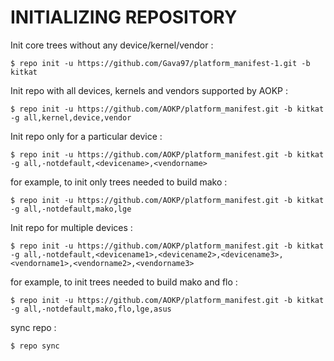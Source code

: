 INITIALIZING REPOSITORY
=======================

Init core trees without any device/kernel/vendor :

    $ repo init -u https://github.com/Gava97/platform_manifest-1.git -b kitkat

Init repo with all devices, kernels and vendors supported by AOKP :

    $ repo init -u https://github.com/AOKP/platform_manifest.git -b kitkat -g all,kernel,device,vendor

Init repo only for a particular device :

    $ repo init -u https://github.com/AOKP/platform_manifest.git -b kitkat -g all,-notdefault,<devicename>,<vendorname>

for example, to init only trees needed to build mako :

    $ repo init -u https://github.com/AOKP/platform_manifest.git -b kitkat -g all,-notdefault,mako,lge

Init repo for multiple devices :

    $ repo init -u https://github.com/AOKP/platform_manifest.git -b kitkat -g all,-notdefault,<devicename1>,<devicename2>,<devicename3>,<vendorname1>,<vendorname2>,<vendorname3>

for example, to init trees needed to build mako and flo :

    $ repo init -u https://github.com/AOKP/platform_manifest.git -b kitkat -g all,-notdefault,mako,flo,lge,asus


sync repo :

    $ repo sync
